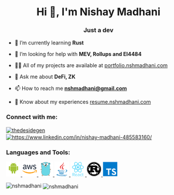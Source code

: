 <h1 align="center">Hi 👋, I'm Nishay Madhani</h1>
<h3 align="center">Just a dev</h3>

- 🌱 I’m currently learning **Rust**

- 🤝 I’m looking for help with **MEV, Rollups and EI4484**

- 👨‍💻 All of my projects are available at [portfolio.nshmadhani.com](https://nshmadhani.com/portfolio)

- 💬 Ask me about **DeFi, ZK**

- 📫 How to reach me **nshmadhani@gmail.com**

- 📄 Know about my experiences [resume.nshmadhani.com](https://nshmadhani.com/cv)

<h3 align="left">Connect with me:</h3>
<p align="left">
<a href="https://twitter.com/thedesidegen" target="blank"><img align="center" src="https://raw.githubusercontent.com/rahuldkjain/github-profile-readme-generator/master/src/images/icons/Social/twitter.svg" alt="thedesidegen" height="30" width="40" /></a>
<a href="https://linkedin.com/in/https://www.linkedin.com/in/nishay-madhani-485583160/" target="blank"><img align="center" src="https://raw.githubusercontent.com/rahuldkjain/github-profile-readme-generator/master/src/images/icons/Social/linked-in-alt.svg" alt="https://www.linkedin.com/in/nishay-madhani-485583160/" height="30" width="40" /></a>
</p>

<h3 align="left">Languages and Tools:</h3>
<p align="left"> <a href="https://developer.android.com" target="_blank" rel="noreferrer"> <img src="https://raw.githubusercontent.com/devicons/devicon/master/icons/android/android-original-wordmark.svg" alt="android" width="40" height="40"/> </a> <a href="https://aws.amazon.com" target="_blank" rel="noreferrer"> <img src="https://raw.githubusercontent.com/devicons/devicon/master/icons/amazonwebservices/amazonwebservices-original-wordmark.svg" alt="aws" width="40" height="40"/> </a> <a href="https://golang.org" target="_blank" rel="noreferrer"> <img src="https://raw.githubusercontent.com/devicons/devicon/master/icons/go/go-original.svg" alt="go" width="40" height="40"/> </a> <a href="https://www.java.com" target="_blank" rel="noreferrer"> <img src="https://raw.githubusercontent.com/devicons/devicon/master/icons/java/java-original.svg" alt="java" width="40" height="40"/> </a> <a href="https://reactjs.org/" target="_blank" rel="noreferrer"> <img src="https://raw.githubusercontent.com/devicons/devicon/master/icons/react/react-original-wordmark.svg" alt="react" width="40" height="40"/> </a> <a href="https://www.rust-lang.org" target="_blank" rel="noreferrer"> <img src="https://raw.githubusercontent.com/devicons/devicon/master/icons/rust/rust-plain.svg" alt="rust" width="40" height="40"/> </a> <a href="https://www.typescriptlang.org/" target="_blank" rel="noreferrer"> <img src="https://raw.githubusercontent.com/devicons/devicon/master/icons/typescript/typescript-original.svg" alt="typescript" width="40" height="40"/> </a> </p>

<p><img align="left" src="https://github-readme-stats.vercel.app/api/top-langs?username=nshmadhani&show_icons=true&locale=en&layout=compact" alt="nshmadhani" /></p>

<p>&nbsp;<img align="center" src="https://github-readme-stats.vercel.app/api?username=nshmadhani&show_icons=true&locale=en" alt="nshmadhani" /></p>
